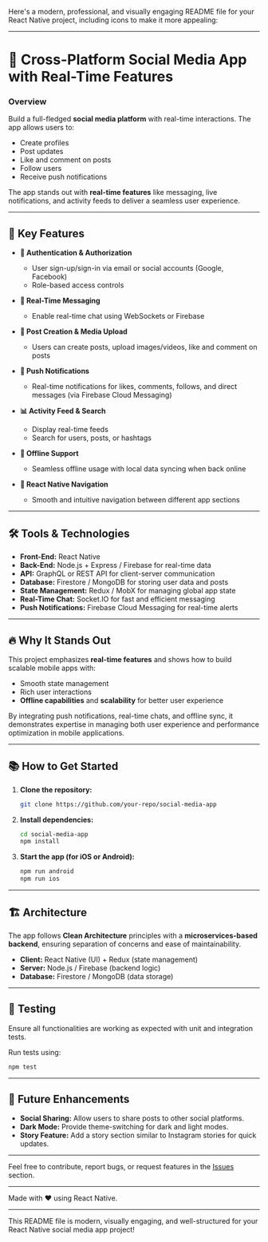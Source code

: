 Here's a modern, professional, and visually engaging README file for your React Native project, including icons to make it more appealing:

---

# 🚀 Cross-Platform Social Media App with Real-Time Features

### Overview
Build a full-fledged **social media platform** with real-time interactions. The app allows users to:
- Create profiles
- Post updates
- Like and comment on posts
- Follow users
- Receive push notifications

The app stands out with **real-time features** like messaging, live notifications, and activity feeds to deliver a seamless user experience.

---

## 🌟 Key Features

- **🔐 Authentication & Authorization**
  - User sign-up/sign-in via email or social accounts (Google, Facebook)
  - Role-based access controls
  
- **💬 Real-Time Messaging**
  - Enable real-time chat using WebSockets or Firebase
  
- **📝 Post Creation & Media Upload**
  - Users can create posts, upload images/videos, like and comment on posts

- **🔔 Push Notifications**
  - Real-time notifications for likes, comments, follows, and direct messages (via Firebase Cloud Messaging)
  
- **📊 Activity Feed & Search**
  - Display real-time feeds
  - Search for users, posts, or hashtags
  
- **📶 Offline Support**
  - Seamless offline usage with local data syncing when back online
  
- **🧭 React Native Navigation**
  - Smooth and intuitive navigation between different app sections

---

## 🛠️ Tools & Technologies

- **Front-End:** React Native
- **Back-End:** Node.js + Express / Firebase for real-time data
- **API:** GraphQL or REST API for client-server communication
- **Database:** Firestore / MongoDB for storing user data and posts
- **State Management:** Redux / MobX for managing global app state
- **Real-Time Chat:** Socket.IO for fast and efficient messaging
- **Push Notifications:** Firebase Cloud Messaging for real-time alerts

---

## 🔥 Why It Stands Out

This project emphasizes **real-time features** and shows how to build scalable mobile apps with:
- Smooth state management
- Rich user interactions
- **Offline capabilities** and **scalability** for better user experience

By integrating push notifications, real-time chats, and offline sync, it demonstrates expertise in managing both user experience and performance optimization in mobile applications.

---

## 📚 How to Get Started

1. **Clone the repository:**
   ```bash
   git clone https://github.com/your-repo/social-media-app
   ```
2. **Install dependencies:**
   ```bash
   cd social-media-app
   npm install
   ```
3. **Start the app (for iOS or Android):**
   ```bash
   npm run android
   npm run ios
   ```

---

## 🏗️ Architecture

The app follows **Clean Architecture** principles with a **microservices-based backend**, ensuring separation of concerns and ease of maintainability.

- **Client:** React Native (UI) + Redux (state management)
- **Server:** Node.js / Firebase (backend logic)
- **Database:** Firestore / MongoDB (data storage)

---

## 🧪 Testing

Ensure all functionalities are working as expected with unit and integration tests.

Run tests using:
```bash
npm test
```

---

## 🎯 Future Enhancements

- **Social Sharing:** Allow users to share posts to other social platforms.
- **Dark Mode:** Provide theme-switching for dark and light modes.
- **Story Feature:** Add a story section similar to Instagram stories for quick updates.

---

Feel free to contribute, report bugs, or request features in the [Issues](https://github.com/your-repo/social-media-app/issues) section.

---

Made with ❤️ using React Native.

---

This README file is modern, visually engaging, and well-structured for your React Native social media app project!